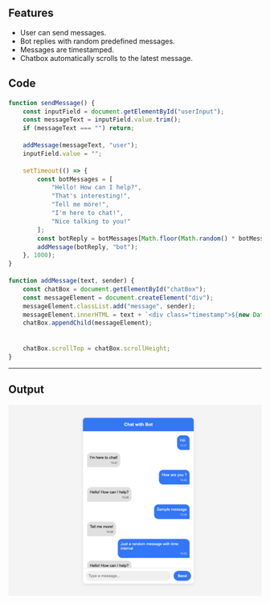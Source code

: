 

## Features

- User can send messages.
- Bot replies with random predefined messages.
- Messages are timestamped.
- Chatbox automatically scrolls to the latest message.

## Code

```javascript
function sendMessage() {
    const inputField = document.getElementById("userInput");
    const messageText = inputField.value.trim();
    if (messageText === "") return;

    addMessage(messageText, "user");
    inputField.value = "";

    setTimeout(() => {
        const botMessages = [
            "Hello! How can I help?",
            "That's interesting!",
            "Tell me more!",
            "I'm here to chat!",
            "Nice talking to you!"
        ];
        const botReply = botMessages[Math.floor(Math.random() * botMessages.length)];
        addMessage(botReply, "bot");
    }, 1000);
}

function addMessage(text, sender) {
    const chatBox = document.getElementById("chatBox");
    const messageElement = document.createElement("div");
    messageElement.classList.add("message", sender);
    messageElement.innerHTML = text + `<div class="timestamp">${new Date().toLocaleTimeString([], {hour: '2-digit', minute:'2-digit'})}</div>`;
    chatBox.appendChild(messageElement);


    chatBox.scrollTop = chatBox.scrollHeight;
}

```
---


## Output
![Website Preview](assets/output.png)





